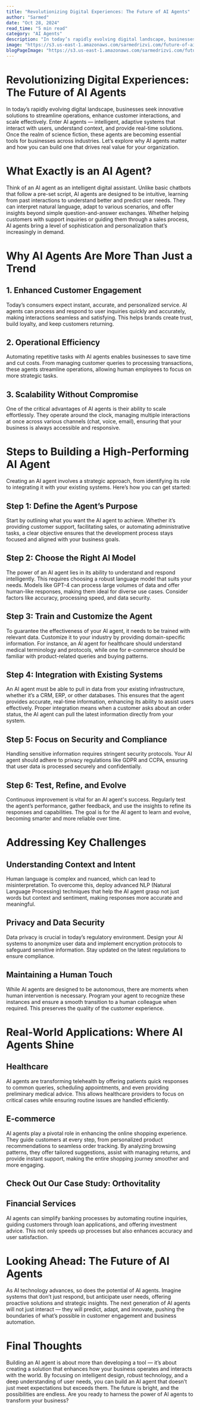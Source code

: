 ```yaml
---
title: "Revolutionizing Digital Experiences: The Future of AI Agents"
author: "Sarmed"
date: "Oct 28, 2024"
read_time: "5 min read"
category: "AI Agents"
description: "In today’s rapidly evolving digital landscape, businesses seek innovative solutions to streamline operations, enhance customer interactions, and scale effectively."
image: "https://s3.us-east-1.amazonaws.com/sarmedrizvi.com/future-of-ai-agents.webp"
blogPageImage: "https://s3.us-east-1.amazonaws.com/sarmedrizvi.com/future-of-ai-agents.webp"
---
```


# Revolutionizing Digital Experiences: The Future of AI Agents

In today’s rapidly evolving digital landscape, businesses seek innovative solutions to streamline operations, enhance customer interactions, and scale effectively. Enter AI agents — intelligent, adaptive systems that interact with users, understand context, and provide real-time solutions. Once the realm of science fiction, these agents are becoming essential tools for businesses across industries. Let’s explore why AI agents matter and how you can build one that drives real value for your organization.

# What Exactly is an AI Agent?

Think of an AI agent as an intelligent digital assistant. Unlike basic chatbots that follow a pre-set script, AI agents are designed to be intuitive, learning from past interactions to understand better and predict user needs. They can interpret natural language, adapt to various scenarios, and offer insights beyond simple question-and-answer exchanges. Whether helping customers with support inquiries or guiding them through a sales process, AI agents bring a level of sophistication and personalization that’s increasingly in demand.

# Why AI Agents Are More Than Just a Trend

## 1. Enhanced Customer Engagement

Today’s consumers expect instant, accurate, and personalized service. AI agents can process and respond to user inquiries quickly and accurately, making interactions seamless and satisfying. This helps brands create trust, build loyalty, and keep customers returning.

## 2. Operational Efficiency

Automating repetitive tasks with AI agents enables businesses to save time and cut costs. From managing customer queries to processing transactions, these agents streamline operations, allowing human employees to focus on more strategic tasks.

## 3. Scalability Without Compromise

One of the critical advantages of AI agents is their ability to scale effortlessly. They operate around the clock, managing multiple interactions at once across various channels (chat, voice, email), ensuring that your business is always accessible and responsive.

# Steps to Building a High-Performing AI Agent

Creating an AI agent involves a strategic approach, from identifying its role to integrating it with your existing systems. Here’s how you can get started:

## Step 1: Define the Agent’s Purpose

Start by outlining what you want the AI agent to achieve. Whether it’s providing customer support, facilitating sales, or automating administrative tasks, a clear objective ensures that the development process stays focused and aligned with your business goals.

## Step 2: Choose the Right AI Model

The power of an AI agent lies in its ability to understand and respond intelligently. This requires choosing a robust language model that suits your needs. Models like GPT-4 can process large volumes of data and offer human-like responses, making them ideal for diverse use cases. Consider factors like accuracy, processing speed, and data security.

## Step 3: Train and Customize the Agent

To guarantee the effectiveness of your AI agent, it needs to be trained with relevant data. Customize it to your industry by providing domain-specific information. For instance, an AI agent for healthcare should understand medical terminology and protocols, while one for e-commerce should be familiar with product-related queries and buying patterns.

## Step 4: Integration with Existing Systems

An AI agent must be able to pull in data from your existing infrastructure, whether it’s a CRM, ERP, or other databases. This ensures that the agent provides accurate, real-time information, enhancing its ability to assist users effectively. Proper integration means when a customer asks about an order status, the AI agent can pull the latest information directly from your system.

## Step 5: Focus on Security and Compliance

Handling sensitive information requires stringent security protocols. Your AI agent should adhere to privacy regulations like GDPR and CCPA, ensuring that user data is processed securely and confidentially.

## Step 6: Test, Refine, and Evolve

Continuous improvement is vital for an AI agent's success. Regularly test the agent’s performance, gather feedback, and use the insights to refine its responses and capabilities. The goal is for the AI agent to learn and evolve, becoming smarter and more reliable over time.

# Addressing Key Challenges

## Understanding Context and Intent

Human language is complex and nuanced, which can lead to misinterpretation. To overcome this, deploy advanced NLP (Natural Language Processing) techniques that help the AI agent grasp not just words but context and sentiment, making responses more accurate and meaningful.

## Privacy and Data Security

Data privacy is crucial in today’s regulatory environment. Design your AI systems to anonymize user data and implement encryption protocols to safeguard sensitive information. Stay updated on the latest regulations to ensure compliance.

## Maintaining a Human Touch

While AI agents are designed to be autonomous, there are moments when human intervention is necessary. Program your agent to recognize these instances and ensure a smooth transition to a human colleague when required. This preserves the quality of the customer experience.

# Real-World Applications: Where AI Agents Shine

## Healthcare

AI agents are transforming telehealth by offering patients quick responses to common queries, scheduling appointments, and even providing preliminary medical advice. This allows healthcare providers to focus on critical cases while ensuring routine issues are handled efficiently.

## E-commerce

AI agents play a pivotal role in enhancing the online shopping experience. They guide customers at every step, from personalized product recommendations to seamless order tracking. By analyzing browsing patterns, they offer tailored suggestions, assist with managing returns, and provide instant support, making the entire shopping journey smoother and more engaging.

## Check Out Our Case Study: Orthovitality

## Financial Services

AI agents can simplify banking processes by automating routine inquiries, guiding customers through loan applications, and offering investment advice. This not only speeds up processes but also enhances accuracy and user satisfaction.

# Looking Ahead: The Future of AI Agents

As AI technology advances, so does the potential of AI agents. Imagine systems that don’t just respond, but anticipate user needs, offering proactive solutions and strategic insights. The next generation of AI agents will not just interact — they will predict, adapt, and innovate, pushing the boundaries of what’s possible in customer engagement and business automation.

# Final Thoughts

Building an AI agent is about more than developing a tool — it’s about creating a solution that enhances how your business operates and interacts with the world. By focusing on intelligent design, robust technology, and a deep understanding of user needs, you can build an AI agent that doesn’t just meet expectations but exceeds them. The future is bright, and the possibilities are endless. Are you ready to harness the power of AI agents to transform your business?
